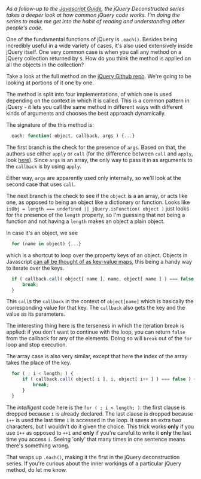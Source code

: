 
*As a follow-up to the [Javascript Guide][js-guide], the jQuery Deconstructed series takes a deeper look at how common jQuery code works. I'm doing the series to make me get into the habit of reading and understanding other people's code.*

One of the fundamental functions of jQuery is `.each()`. Besides being incredibly useful in a wide variety of cases, it's also used extensively inside jQuery itself. One very common case is when you call any method on a jQuery collection returned by `$`. How do you think the method is applied on all the objects in the collection?

Take a look at the full method on the [jQuery Github repo][full]. We're going to be looking at portions of it one by one. 

The method is split into four implementations, of which one is used depending on the context in which it is called. This is a common pattern in jQuery - it lets you call the same method in different ways with different kinds of arguments and chooses the best approach dynamically. 

The signature of the this method is:
    
```javascript
  each: function( object, callback, args ) {...}
```

The first branch is the check for the presence of `args`. Based on that, the authors use either `apply` or `call` (for the difference between `call` and `apply`, look [here][call-apply]). Since `args` is an array, the only way to pass it in as arguments to the `callback` is by using `apply`. 

Either way, `args` are apparently used only internally, so we'll look at the second case that uses `call`.

The next branch is the check to see if the `object` is a an array, or acts like one, as opposed to being an object like a dictionary or function. Looks like `isObj = length === undefined || jQuery.isFunction( object )` just looks for the presence of the `length` property, so I'm guessing that not being a function and not having a `length` makes an object a plain object. 

In case it's an object, we see

```javascript 
  for (name in object) {...}
```

which is a shortcut to loop over the property keys of an object. Objects in Javascript [can all be thought of as key-value maps][js-guide], this being a handy way to iterate over the keys.

```javascript
  if ( callback.call( object[ name ], name, object[ name ] ) === false ) {
      break;
  } 
```

This `call`s the `callback` in the context of `object[name]` which is basically the corresponding value for that key. The `callback` also gets the key and the value as its parameters. 

The interesting thing here is the terseness in which the iteration break is applied: if you don't want to continue with the loop, you can return `false` from the callback for any of the elements. Doing so will `break` out of the `for` loop and stop execution. 

The array case is also very similar, except that here the index of the array takes the place of the key. 

```javascript
  for ( ; i < length; ) {
      if ( callback.call( object[ i ], i, object[ i++ ] ) === false ) {
          break;
      }
  }
```

The *intelligent* code here is the `for ( ; i < length; )`: the first clause is dropped because `i` is already declared. The last clause is dropped because `i++` is used the last time `i` is accessed in the loop. It saves an extra two characters, but I wouldn't do it given the choice. This trick works **only** if you use `i++` as opposed to `++i` and **only** if you're careful to write it **only** the last time you access `i`. Seeing 'only' that many times in one sentence means there's something wrong.

That wraps up `.each()`, making it the first in the jQuery deconstruction series. If you're curious about the inner workings of a particular jQuery method, do let me know.
    

[call-apply]: http://hangar.runway7.net/javascript-difference-between-call-apply

[full]: https://github.com/jquery/jquery/blob/255460e4836e86b86f48dd5b7d2a2cbf3f996de2/src/core.js#L607

[js-guide]: http://hangar.runway7.net/javascript-guide-to-objects-functions-scope-prototpyes-closures

